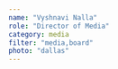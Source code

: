 ```yaml
---
name: "Vyshnavi Nalla"
role: "Director of Media"
category: media
filter: "media,board"
photo: "dallas"
---
```


